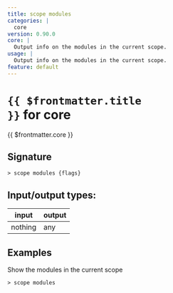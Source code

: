 ```yaml
---
title: scope modules
categories: |
  core
version: 0.90.0
core: |
  Output info on the modules in the current scope.
usage: |
  Output info on the modules in the current scope.
feature: default
---
```


<!-- This file is automatically generated. Please edit the command in https://github.com/nushell/nushell instead. -->

# <code>{{ $frontmatter.title }}</code> for core

<div class='command-title'>{{ $frontmatter.core }}</div>

## Signature

`> scope modules {flags} `

## Input/output types:

| input   | output |
| ------- | ------ |
| nothing | any    |

## Examples

Show the modules in the current scope

```nu
> scope modules

```
